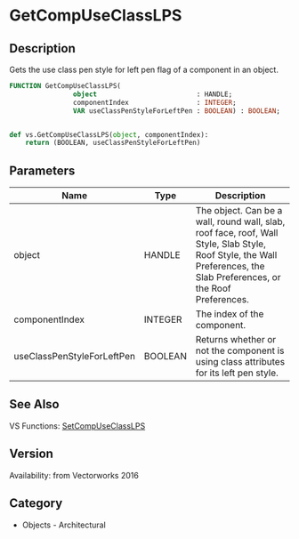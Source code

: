 # GetCompUseClassLPS

## Description
Gets the use class pen style for left pen flag of a component in an object.

```pascal
FUNCTION GetCompUseClassLPS(
				object                         : HANDLE;
				componentIndex                 : INTEGER;
				VAR useClassPenStyleForLeftPen : BOOLEAN) : BOOLEAN;
```

```python

def vs.GetCompUseClassLPS(object, componentIndex):
    return (BOOLEAN, useClassPenStyleForLeftPen)
```

## Parameters
|Name|Type|Description|
|---|---|---|
|object|HANDLE|The object. Can be a wall, round wall, slab, roof face, roof, Wall Style, Slab Style, Roof Style, the Wall Preferences, the Slab Preferences, or the Roof Preferences.|
|componentIndex|INTEGER|The index of the component.|
|useClassPenStyleForLeftPen|BOOLEAN|Returns whether or not the component is using class attributes for its left pen style.|

## See Also
VS Functions:
[SetCompUseClassLPS](SetCompUseClassLPS.md)

## Version
Availability: from Vectorworks 2016
## Category
* Objects - Architectural

